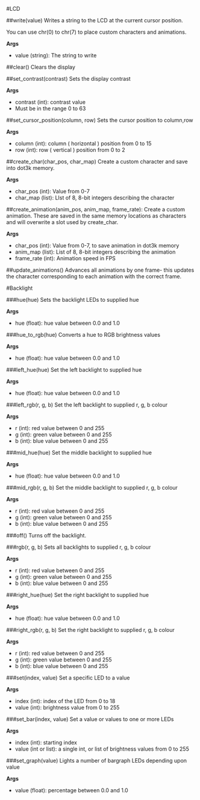 #LCD

##write(value)
Writes a string to the LCD at the current cursor position.

You can use chr(0) to chr(7) to place custom characters and animations.

**Args**
* value (string): The string to write

##clear()
Clears the display

##set_contrast(contrast)
Sets the display contrast

**Args**
* contrast (int): contrast value
* Must be in the range 0 to 63

##set_cursor_position(column, row)
Sets the cursor position to column,row

**Args**
* column (int): column ( horizontal ) position from 0 to 15
* row (int): row ( vertical ) position from 0 to 2

##create_char(char_pos, char_map)
Create a custom character and save into dot3k memory.

**Args**
* char_pos (int): Value from 0-7
* char_map (list): LIst of 8, 8-bit integers describing the character

##create_animation(anim_pos, anim_map, frame_rate):
Create a custom animation. These are saved in the same memory locations as characters and will overwrite a slot used by create_char.

**Args**
* char_pos (int): Value from 0-7, to save animation in dot3k memory
* anim_map (list): List of 8, 8-bit integers describing the animation
* frame_rate (int): Animation speed in FPS

##update_animations()
Advances all animations by one frame- this updates the character corresponding to each animation with the correct frame.

#Backlight

###hue(hue)
Sets the backlight LEDs to supplied hue

**Args**
* hue (float): hue value between 0.0 and 1.0

###hue_to_rgb(hue)
Converts a hue to RGB brightness values

**Args**
* hue (float): hue value between 0.0 and 1.0

###left_hue(hue)
Set the left backlight to supplied hue

**Args**
* hue (float): hue value between 0.0 and 1.0

###left_rgb(r, g, b)
Set the left backlight to supplied r, g, b colour

**Args**
* r (int): red value between 0 and 255
* g (int): green value between 0 and 255
* b (int): blue value between 0 and 255

###mid_hue(hue)
Set the middle backlight to supplied hue

**Args**
* hue (float): hue value between 0.0 and 1.0

###mid_rgb(r, g, b)
Set the middle backlight to supplied r, g, b colour

**Args**
* r (int): red value between 0 and 255
* g (int): green value between 0 and 255
* b (int): blue value between 0 and 255

###off()
Turns off the backlight.

###rgb(r, g, b)
Sets all backlights to supplied r, g, b colour

**Args**
* r (int): red value between 0 and 255
* g (int): green value between 0 and 255
* b (int): blue value between 0 and 255

###right_hue(hue)
Set the right backlight to supplied hue

**Args**
* hue (float): hue value between 0.0 and 1.0

###right_rgb(r, g, b)
Set the right backlight to supplied r, g, b colour

**Args**
* r (int): red value between 0 and 255
* g (int): green value between 0 and 255
* b (int): blue value between 0 and 255

###set(index, value)
Set a specific LED to a value

**Args**
* index (int): index of the LED from 0 to 18
* value (int): brightness value from 0 to 255

###set_bar(index, value)
Set a value or values to one or more LEDs

**Args**
* index (int): starting index
* value (int or list): a single int, or list of brightness values from 0 to 255

###set_graph(value)
Lights a number of bargraph LEDs depending upon value

**Args**
* value (float): percentage between 0.0 and 1.0
